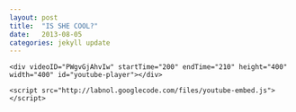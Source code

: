 ```yaml
---
layout: post
title:  "IS SHE COOL?"
date:   2013-08-05
categories: jekyll update
---
```


    <div videoID="PWgvGjAhvIw" startTime="200" endTime="210" height="400" width="400" id="youtube-player"></div>
     
    <script src="http://labnol.googlecode.com/files/youtube-embed.js"></script>